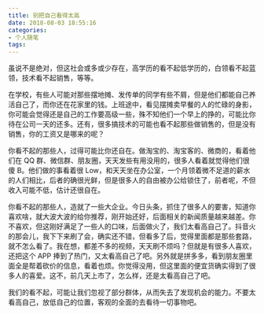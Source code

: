 ```yaml
---
title: 别把自己看得太高
date: 2018-08-03 18:55:16
categories:
- 个人随笔
tags:
---
```


虽说不是绝对，但这社会或多或少存在，高学历的看不起低学历的，白领看不起蓝领，技术看不起销售，等等。

在学校，有些人可能对那些摆地摊、发传单的同学有些不屑，但是他们都能自己养活自己了，而你还在花家里的钱。上班途中，看见摆摊卖早餐的人的忙碌的身影，你可能会觉得还是自己的工作要高级一些，殊不知他们一个早上的挣的，可能比你待在公司一天的还多。还有，很多搞技术的可能也看不起那些做销售的，但是没有销售，你的工资又是哪来的呢？

<!-- more -->

你看不起的那些人，过得可能比你还自在。做淘宝的、淘宝客的、微商的，看着他们在 QQ 群、微信群、朋友圈，天天发些有用没用的，很多人看着就觉得他们很傻 B。他们做的事看着很 Low，和天天坐在办公室，一个月领着微不足道的薪水的人们相比，后者的确很光鲜，但是很多人的自由被办公给锁住了，前者呢，不但收入可能不低，估计还很自在。

你看不起的那些人，造就了一些大企业。今日头条，抓住了很多人的要害，知道你喜欢啥，就大波大波的给你推荐，刚开始还好，后面相关的新闻质量越来越差。你不喜欢，但这刚好满足了一些人的口味，后面做火了，我们太看高自己了。抖音火的那会儿，我下下来刷了会，确实还不错，但看多了后，觉得里面都是那些套路，就不怎么看了。我在想，都差不多的视频，天天刷不烦吗？但就是有很多人喜欢，还把这个 APP 捧到了热门，又太看高自己了吧。另外就是拼多多，看到朋友圈里面全是帮着砍价的信息，看着也烦。你觉得没用，但这里面的便宜货确实得到了很多人的喜爱。这不，前几天上市了，怎么样，还是太看高自己了吧。

我们的看不起，可能让我们忽视了部分群体，从而失去了发现机会的能力。不要太看高自己，放低自己的位置，客观的全面的去看待一切事物吧。
